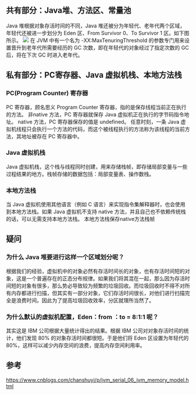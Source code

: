 ## 共有部分：Java堆、方法区、常量池
Java 堆根据对象存活时间的不同，Java 堆还被分为年轻代、老年代两个区域，年轻代还被进一步划分为 Eden 区、From Survivor 0、To Survivor 1 区。如下图所示。
![](https://harvies-oss.oss-cn-hangzhou.aliyuncs.com/2020/10/14/20201014101000005-image.png)
在 JVM 中有一个名为 -XX:MaxTenuringThreshold 的参数专门用来设置晋升到老年代所需要经历的 GC 次数，即在年轻代的对象经过了指定次数的 GC 后，将在下次 GC 时进入老年代。
## 私有部分：PC寄存器、Java 虚拟机栈、本地方法栈

### PC(Program Counter) 寄存器
PC 寄存器，顾名思义 Program Counter 寄存器，指的是保存线程当前正在执行的方法。
非native 方法，PC 寄存器就保存 Java 虚拟机正在执行的字节码指令地址。
native 方法，PC 寄存器保存的值是 undefined。
任意时刻，一条 Java 虚拟机线程只会执行一个方法的代码，而这个被线程执行的方法称为该线程的当前方法，其地址被存在 PC 寄存器中。

### Java 虚拟机栈
Java 虚拟机栈，这个栈与线程同时创建，用来存储栈帧，即存储局部变量与一些过程结果的地方。栈帧存储的数据包括：局部变量表、操作数栈。

### 本地方法栈
当 Java 虚拟机使用其他语言（例如 C 语言）来实现指令集解释器时，也会使用到本地方法栈。如果 Java 虚拟机不支持 native 方法，并且自己也不依赖传统栈的话，可以无需支持本地方法栈。
本地方法栈保存native方法栈帧
## 疑问

### 为什么 Java 堆要进行这样一个区域划分呢？
根据我们的经验，虚拟机中的对象必然有存活时间长的对象，也有存活时间短的对象，这是一个普遍存在的正态分布规律。如果我们将其混在一起，那么因为存活时间短的对象有很多，那么势必导致较为频繁的垃圾回收。而垃圾回收时不得不对所有内存都进行扫描，但其实有一部分对象，它们存活时间很长，对他们进行扫描完全是浪费时间。因此为了提高垃圾回收效率，分区就理所当然了。

### 为什么默认的虚拟机配置，Eden：from ：to = 8:1:1 呢？
其实这是 IBM 公司根据大量统计得出的结果。根据 IBM 公司对对象存活时间的统计，他们发现 80% 的对象存活时间都很短。于是他们将 Eden 区设置为年轻代的 80%，这样可以减少内存空间的浪费，提高内存空间利用率。


## 参考
https://www.cnblogs.com/chanshuyi/p/jvm_serial_06_jvm_memory_model.html